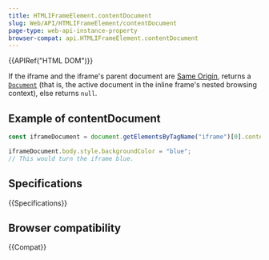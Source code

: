 ```yaml
---
title: HTMLIFrameElement.contentDocument
slug: Web/API/HTMLIFrameElement/contentDocument
page-type: web-api-instance-property
browser-compat: api.HTMLIFrameElement.contentDocument
---
```


{{APIRef("HTML DOM")}}

If the iframe and the iframe's parent document are [Same Origin](/en-US/docs/Web/Security/Same-origin_policy), returns a [`Document`](/en-US/docs/Web/API/Document) (that is, the active document in the inline frame's nested browsing context), else returns `null`.

## Example of contentDocument

```js
const iframeDocument = document.getElementsByTagName("iframe")[0].contentDocument;

iframeDocument.body.style.backgroundColor = "blue";
// This would turn the iframe blue.
```

## Specifications

{{Specifications}}

## Browser compatibility

{{Compat}}
